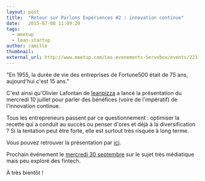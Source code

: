 ```yaml
---
layout: post
title:  "Retour sur Parlons Expériences #2 : innovation continue"
date:   2015-07-08 11:09:20
tags:
  - meetup
  - lean-startup
author: camille
thumbnail:
external_url: http://www.meetup.com/Les-evenements-Servebox/events/223125802
---
```


"En 1955, la durée de vie des entreprises de Fortune500 était de 75 ans, aujourd'hui c'est 15 ans."

C'est ainsi qu'Olivier Lafontan de <a href='http://leanpizza.com/'>leanpizza</a>  a lancé la présentation du mercredi 10 juillet pour parler des bénéfices (voire de l'impératif) de l'innovation continue.

Tous les entrepreneurs passent par ce questionnement : optimiser la recette qui a conduit au succès ou penser d'ores et déjà à la diversification ? Si la tentation peut être forte, elle est surtout très risquée à long terme.

Vous pouvez retrouver la présentation par <a href='/assets/docs/Meetup_2_Innovation_ServeBox_et_LeanPizza.pdf'>ici</a>.

Prochain événement le <a href='http://www.meetup.com/fr/Les-evenements-Servebox/events/223782713'>mercredi 30 septembre</a> sur le sujet très médiatique mais peu exploré des fintech.

À très bientôt !
